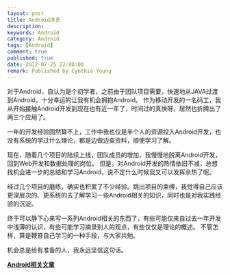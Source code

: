 ```yaml
---
layout: post
title: Android序言
description: 
keywords: Android
category: Android
tags: [Android]
comment: true
published: true
date: 2012-07-25 22:00:00
remark: Published by Cynthia Young
---
```


对于Android，自认为是个初学者，之前由于团队项目需要，快速地从JAVA过渡到Android，十分幸运的让我有机会拥抱Android。
作为移动开发的一名码工，我从开始接触Android开发到现在也有近一年了，时间过的真快呀，居然也折腾出了两三个应用了。

一年的开发经验固然算不上，工作中我也仅是半个人的资源投入Android开发，也没有系统的学过什么理论，都是边做边查资料，顺便学习了解。

现在，随着几个项目的陆续上线，团队成员的增加，我慢慢地脱离Android开发，回到Web开发和数据处理的岗位。
但是，对Android开发的热情依旧不减，总想找机会进一步的总结和学习Android，说不定什么时候我又可以发挥余热了呢。  

经过几个项目的磨练，确实也积累了不少经验。跳出项目的束缚，我觉得自己应该更深层次的、更系统的去了解学习一些Android相关的知识，同时也是对我实践经验的沉淀。

终于可以静下心来写一系列Android相关的东西了，有些可能仅来自过去一年开发中浅薄的认识，有些可能学习摘录别人的观点，有些仅仅是理论的概述。
不管怎样，算是鞭笞自己学习的一种手段，与大家共勉。

机会总是给有准备的人，我永远坚信这句话。

 [**Android相关文章**](/categories.html#Android-ref)
